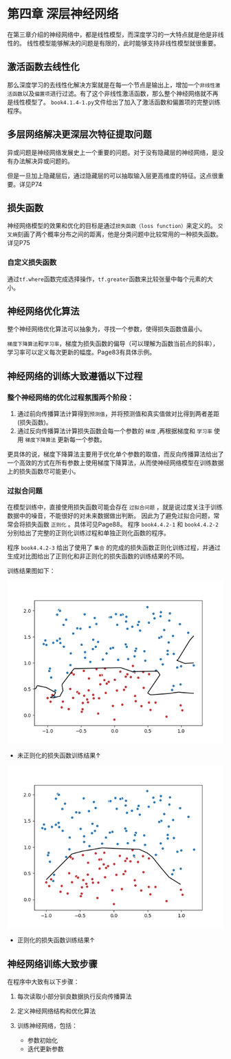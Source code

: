 # 第四章 深层神经网络

在第三章介绍的神经网络中，都是线性模型，而深度学习的一大特点就是他是非线性的。
线性模型能够解决的问题是有限的，此时能够支持非线性模型就很重要。

## 激活函数去线性化

那么深度学习的去线性化解决方案就是在每一个节点是输出上，增加一个`非线性激活函数`以及`偏置项`进行过滤。有了这个非线性激活函数，那么整个神经网络就不再是线性模型了。
`book4.1.4-1.py`文件给出了加入了激活函数和偏置项的完整训练程序。

## 多层网络解决更深层次特征提取问题

异或问题是神经网络发展史上一个重要的问题。对于没有隐藏层的神经网络，是没有办法解决异或问题的。

但是一旦加上隐藏层后，通过隐藏层的可以抽取输入层更高维度的特征。这点很重要。详见P74

## 损失函数

神经网络模型的效果和优化的目标是通过`损失函数（loss function）`来定义的。
`交叉熵`刻画了两个概率分布之间的距离，他是分类问题中比较常用的一种损失函数。详见P75

### 自定义损失函数

通过`tf.where`函数完成选择操作，`tf.greater`函数来比较张量中每个元素的大小。


## 神经网络优化算法

整个神经网络优化算法可以抽象为，寻找一个参数，使得损失函数值最小。

`梯度下降算法`和`学习率`，梯度为损失函数的偏导（可以理解为函数当前点的斜率），学习率可以定义每次更新的幅度。Page83有具体示例。

## 神经网络的训练大致遵循以下过程

### 整个神经网络的优化过程氛围两个阶段：

1. 通过前向传播算法计算得到`预测值`，并将预测值和真实值做对比得到两者差距(损失函数)。
2. 通过反向传播算法计算损失函数会每一个参数的 `梯度` ,再根据梯度和 `学习率` 使用 `梯度下降算法` 更新每一个参数。

更具体的说，梯度下降算法主要用于优化单个参数的取值，而反向传播算法给出了一个高效的方式在所有参数上使用梯度下降算法，从而使神经网络模型在训练数据上的损失函数尽可能更小。

### 过拟合问题

在模型训练中，直接使用损失函数可能会存在 `过拟合问题` ，就是说过度关注于训练数据中的噪音，不能很好的对未来数据做出判断。
因此为了避免过拟合问题，常常会将损失函数 `正则化` 。具体可见Page88。
程序 `book4.4.2-1` 和 `book4.4.2-2` 分别给出了完整的正则化训练过程和单独正则化函数的程序。

程序 `book4.4.2-3` 给出了使用了 `集合` 的完成的损失函数正则化训练过程，并通过生成对比图给出了正则化和非正则化的损失函数的训练结果的不同。

训练结果图如下：

![未正则化的损失函数训练结果](out/img/book4.4.2-3-img2.png)

- 未正则化的损失函数训练结果↑

![正则化的损失函数训练结果](out/img/book4.4.2-3-img3.png)

- 正则化的损失函数训练结果↑

## 神经网络训练大致步骤

在程序中大致有以下步骤：

1. 每次读取小部分驯良数据执行反向传播算法

2. 定义神经网络结构和优化算法

3. 训练神经网络，包括：
    
    - 参数初始化
    - 迭代更新参数
